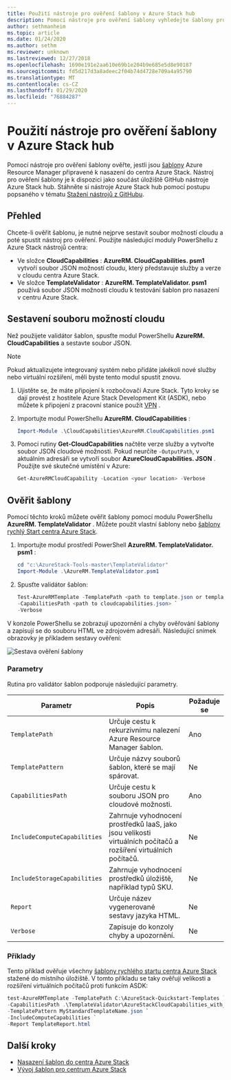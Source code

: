 ```yaml
---
title: Použití nástroje pro ověření šablony v Azure Stack hub
description: Pomocí nástroje pro ověření šablony vyhledejte šablony pro nasazení do centra Azure Stack.
author: sethmanheim
ms.topic: article
ms.date: 01/24/2020
ms.author: sethm
ms.reviewer: unknown
ms.lastreviewed: 12/27/2018
ms.openlocfilehash: 1690e191e2aa610e69b1e204b9e685e5d8e90187
ms.sourcegitcommit: fd5d217d3a8adeec2f04b74d4728e709a4a95790
ms.translationtype: MT
ms.contentlocale: cs-CZ
ms.lasthandoff: 01/29/2020
ms.locfileid: "76884287"
---
```

# <a name="use-the-template-validation-tool-in-azure-stack-hub"></a>Použití nástroje pro ověření šablony v Azure Stack hub

Pomocí nástroje pro ověření šablony ověřte, jestli jsou [šablony](azure-stack-arm-templates.md) Azure Resource Manager připravené k nasazení do centra Azure Stack. Nástroj pro ověření šablony je k dispozici jako součást úložiště GitHub nástroje Azure Stack hub. Stáhněte si nástroje Azure Stack hub pomocí postupu popsaného v tématu [Stažení nástrojů z GitHubu](../operator/azure-stack-powershell-download.md).

## <a name="overview"></a>Přehled

Chcete-li ověřit šablonu, je nutné nejprve sestavit soubor možností cloudu a poté spustit nástroj pro ověření. Použijte následující moduly PowerShellu z Azure Stack nástrojů centra:

- Ve složce **CloudCapabilities** : **AzureRM. CloudCapabilities. psm1** vytvoří soubor JSON možností cloudu, který představuje služby a verze v cloudu centra Azure Stack.
- Ve složce **TemplateValidator** : **AzureRM. TemplateValidator. psm1** používá soubor JSON možností cloudu k testování šablon pro nasazení v centru Azure Stack.

## <a name="build-the-cloud-capabilities-file"></a>Sestavení souboru možností cloudu

Než použijete validátor šablon, spusťte modul PowerShellu **AzureRM. CloudCapabilities** a sestavte soubor JSON.

>[!NOTE]
> Pokud aktualizujete integrovaný systém nebo přidáte jakékoli nové služby nebo virtuální rozšíření, měli byste tento modul spustit znovu.

1. Ujistěte se, že máte připojení k rozbočovači Azure Stack. Tyto kroky se dají provést z hostitele Azure Stack Development Kit (ASDK), nebo můžete k připojení z pracovní stanice použít [VPN](../asdk/asdk-connect.md#connect-to-azure-stack-using-vpn) .
2. Importujte modul PowerShellu **AzureRM. CloudCapabilities** :

    ```powershell
    Import-Module .\CloudCapabilities\AzureRM.CloudCapabilities.psm1
    ```

3. Pomocí rutiny **Get-CloudCapabilities** načtěte verze služby a vytvořte soubor JSON cloudové možnosti. Pokud neurčíte `-OutputPath`, v aktuálním adresáři se vytvoří soubor **AzureCloudCapabilities. JSON** . Použijte své skutečné umístění v Azure:

    ```powershell
    Get-AzureRMCloudCapability -Location <your location> -Verbose
    ```

## <a name="validate-templates"></a>Ověřit šablony

Pomocí těchto kroků můžete ověřit šablony pomocí modulu PowerShellu **AzureRM. TemplateValidator** . Můžete použít vlastní šablony nebo [šablony rychlý Start centra Azure Stack](https://github.com/Azure/AzureStack-QuickStart-Templates).

1. Importujte modul prostředí PowerShell **AzureRM. TemplateValidator. psm1** :

    ```powershell
    cd "c:\AzureStack-Tools-master\TemplateValidator"
    Import-Module .\AzureRM.TemplateValidator.psm1
    ```

2. Spusťte validátor šablon:

    ```powershell
    Test-AzureRMTemplate -TemplatePath <path to template.json or template folder> `
    -CapabilitiesPath <path to cloudcapabilities.json> `
    -Verbose
    ```

V konzole PowerShellu se zobrazují upozornění a chyby ověřování šablony a zapisují se do souboru HTML ve zdrojovém adresáři. Následující snímek obrazovky je příkladem sestavy ověření:

![Sestava ověření šablony](./media/azure-stack-validate-templates/image1.png)

### <a name="parameters"></a>Parametry

Rutina pro validátor šablon podporuje následující parametry.

| Parametr | Popis | Požaduje se |
| ----- | -----| ----- |
| `TemplatePath` | Určuje cestu k rekurzivnímu nalezení Azure Resource Manager šablon. | Ano |
| `TemplatePattern` | Určuje názvy souborů šablon, které se mají spárovat. | Ne |
| `CapabilitiesPath` | Určuje cestu k souboru JSON pro cloudové možnosti. | Ano |
| `IncludeComputeCapabilities` | Zahrnuje vyhodnocení prostředků IaaS, jako jsou velikosti virtuálních počítačů a rozšíření virtuálních počítačů. | Ne |
| `IncludeStorageCapabilities` | Zahrnuje vyhodnocení prostředků úložiště, například typů SKU. | Ne |
| `Report` | Určuje název vygenerované sestavy jazyka HTML. | Ne |
| `Verbose` | Zapisuje do konzoly chyby a upozornění. | Ne|

### <a name="examples"></a>Příklady

Tento příklad ověřuje všechny [šablony rychlého startu centra Azure Stack](https://github.com/Azure/AzureStack-QuickStart-Templates) stažené do místního úložiště. V tomto příkladu se taky ověřují velikosti a rozšíření virtuálních počítačů proti funkcím ASDK:

```powershell
test-AzureRMTemplate -TemplatePath C:\AzureStack-Quickstart-Templates `
-CapabilitiesPath .\TemplateValidator\AzureStackCloudCapabilities_with_AddOns_20170627.json `
-TemplatePattern MyStandardTemplateName.json `
-IncludeComputeCapabilities `
-Report TemplateReport.html
```

## <a name="next-steps"></a>Další kroky

- [Nasazení šablon do centra Azure Stack](azure-stack-arm-templates.md)
- [Vývoj šablon pro centrum Azure Stack](azure-stack-develop-templates.md)
